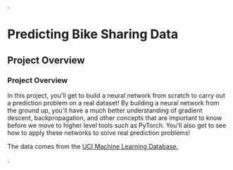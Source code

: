 .




# Predicting Bike Sharing Data




## Project Overview





### Project Overview





In this project, you'll get to build a neural network from scratch to carry out a prediction problem on a real dataset! By building a neural network from the ground up, you'll have a much better understanding of gradient descent, backpropagation, and other concepts that are important to know before we move to higher level tools such as PyTorch. You'll also get to see how to apply these networks to solve real prediction problems!





The data comes from the [UCI Machine Learning Database.](https://archive.ics.uci.edu/ml/datasets/Bike+Sharing+Dataset)




.
